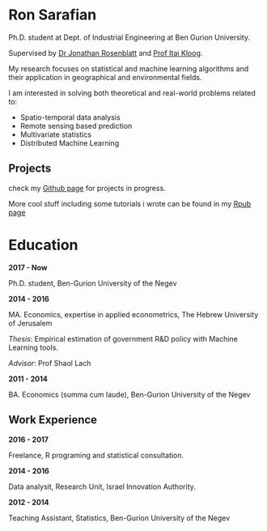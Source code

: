 
# Ron Sarafian

Ph.D. student at Dept. of Industrial Engineering at Ben Gurion University.

Supervised by [Dr Jonathan Rosenblatt](http://www.john-ros.com/) and [Prof Itai Kloog](http://in.bgu.ac.il/en/humsos/geog/Pages/staff/kloog.aspx). 

My research focuses on statistical and machine learning algorithms and their application in geographical and environmental fields.

I am interested in solving both theoretical and real-world problems related to:

- Spatio-temporal data analysis
- Remote sensing based prediction 
- Multivariate statistics
- Distributed Machine Learning


## Projects

check my [Github page](https://github.com/ronsarafian) for projects in progress.

More cool stuff including some tutorials i wrote can be found in my [Rpub page](http://rpubs.com/ronsar)


# Education

**2017 - Now** 

Ph.D. student, Ben-Gurion University of the Negev


**2014 - 2016** 

MA. Economics, expertise in applied econometrics, The Hebrew University of Jerusalem

*Thesis*: Empirical estimation of government R&D policy with Machine Learning tools.

*Advisor*: Prof Shaol Lach


**2011 - 2014** 

BA. Economics (summa cum laude), Ben-Gurion University of the Negev


## Work Experience

**2016 - 2017** 

Freelance, R programing and statistical consultation.


**2014 - 2016** 

Data analysit, Research Unit, Israel Innovation Authority.


**2012 - 2014** 

Teaching Assistant, Statistics, Ben-Gurion University of the Negev

